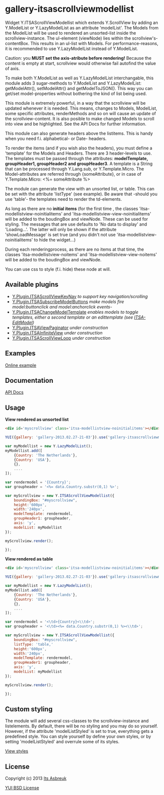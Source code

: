 gallery-itsascrollviewmodellist
===============================


Widget Y.ITSAScrollViewModellist which extends Y.ScrollView by adding an Y.ModelList or Y.LazyModelList as an attribute 'modelList'.
The Models from the ModelList will be used to rendered an unsorted-list inside the scrollview-instance. The ul-element (viewNode)
lies within the scrollview's-contentBox. This results in an ul-list with Models. For performance-reasons, it is recommended to
use Y.LazyModelList instead of Y.ModelList.

Caution: you <b>MUST set the axis-atribute before rendering!</b> Because the content is empty at start, scrollview would otherwise
fail autofind the value of axis.

To make both Y.ModelList as well as Y.LazyModelList interchangable, this module adds 3 sugar-methods to Y.ModelList and Y.LazyModelList:
getModelAttr(), setModelAttr() and getModelToJSON(). This way you can get/set model-properties without bothering the kind of list being used.

This module is extremely powerful, in a way that the scrollview will be updated whenever it is needed. This means, changes to Models, ModelList,
some specific attributes, renderMethods and so on will cause an update of the scrollview-content. It is also posible to make changed Models to scroll
into view and be highlighted. See the API Docs for further information.

This module can also generate headers above the listitems. This is handy when you need f.i. alphabetical- or Date- headers.

To render the items (and if you wish also the headers), you must define a 'template' for the Models and Headers. There are 3 header-levels to use.
The templates must be passed through the attributes: <b>modelTemplate, groupHeader1, groupHeader2 and groupHeader3</b>. A template is a String that can
be processed through Y.Lang.sub, or Y.Template.Micro. The Model-attributes are referred through {someAttribute}, or in case of
Y.Template.Micro: <%= someAttribute %>

The module can generate the view with an unsorted list, or table. This can be set with the attribute 'listType' (see example). Be aware that
-should you use 'table'- the templates need to render the td-elements.

As long as there are no <b>initial items</b> (for the first time , the classes 'itsa-modellistview-noinitialitems' and
'itsa-modellistview-view-noinitialitems' will be added to the boudingBox and viewNode. These can be used for styling. The messages that are use defaults
to 'No data to display' and 'Loading...'. The latter will only be shown if the attribute 'showLoadMessage' is set true (and you didn't not use
'itsa-modellistview-noinitialitems' to hide the widget...)

During each renderingprocess, as there are no items at that time, the classes 'itsa-modellistview-noitems' and
'itsa-modellistview-view-noitems' will be added to the boudingBox and viewNode.

You can use css to style (f.i. hide) these node at will.


Available plugins
-----------------
* [Y.Plugin.ITSAScrollViewKeyNav](src/gallery-itsascrollviewkeynav) <i>to support key navigation/scrolling</i>
* [Y.Plugin.ITSASubscribeModelButtons](src/gallery-itsasubscribemodelbuttons) <i>make models fire model:buttonclick and model:anchorclick events-</i>
* [Y.Plugin.ITSAChangeModelTemplate](src/gallery-itsachangemodeltemplate) <i>enables models to toggle templates, either a second template or an edittemplate (see [ITSA-EditModel](src/gallery-itsaeditmodel))</i>
* [Y.Plugin.ITSAViewPaginator](src/gallery-itsaviewpaginator) <i>under construction</i>
* [Y.Plugin.ITSAInfiniteView](src/gallery-itsaviewpaginator) <i>under construction</i>
* [Y.Plugin.ITSAScrollViewLoop](src/gallery-itsascrollviewloop) <i>under construction</i>

Examples
--------
[Online example](http://projects.itsasbreuk.nl/examples/ITSAScrollViewModellist/index.html)

Documentation
--------------
[API Docs](http://projects.itsasbreuk.nl/apidocs/classes/ITSAScrollViewModellist.html)

Usage
-----

<b>View rendered as unsorted list</b>
```html
<div id='myscrollview' class='itsa-modellistview-noinitialitems'></div>
```
```js
YUI({gallery: 'gallery-2013.02.27-21-03'}).use('gallery-itsascrollviewmodellist', 'lazy-model-list', function(Y) {

var myModellist = new Y.LazyModelList();
myModellist.add([
    {Country: 'The Netherlands'},
    {Country: 'USA'},
    {},
    ....
]);

var rendermodel = '{Country}';
var groupheader = '<%= data.Country.substr(0,1) %>';

var myScrollview = new Y.ITSAScrollViewModellist({
    boundingBox: "#myscrollview",
    height:'600px',
    width:'240px',
    modelTemplate: rendermodel,
    groupHeader1: groupheader,
    axis: 'y',
    modelList: myModellist
});

myScrollview.render();

});
```

<b>View rendered as table</b>
```html
<div id='myscrollview' class='itsa-modellistview-noinitialitems'></div>
```
```js
YUI({gallery: 'gallery-2013.02.27-21-03'}).use('gallery-itsascrollviewmodellist', 'lazy-model-list', function(Y) {

var myModellist = new Y.LazyModelList();
myModellist.add([
    {Country: 'The Netherlands'},
    {Country: 'USA'},
    {},
    ....
]);

var rendermodel = '<\td>{Country}<\\td>';
var groupheader = '<\td><%= data.Country.substr(0,1) %><\\td>';

var myScrollview = new Y.ITSAScrollViewModellist({
    boundingBox: "#myscrollview",
    listType: 'table,'
    height:'600px',
    width:'240px',
    modelTemplate: rendermodel,
    groupHeader1: groupheader,
    axis: 'y',
    modelList: myModellist
});

myScrollview.render();

});
```
Custom styling
--------------

The module will add several css-classes to the scrollview-instance and listelements. By default, there will be no styling and you
may do so yourself. However, if the attribute 'modelListStyled' is set to true, everything gets a predefined style. You can style yourself
by define your own styles, or by setting 'modelListStyled' and overrule some of its styles.

[View styles](src/assets/gallery-itsascrollviewmodellist-core.css)

License
-------

Copyright (c) 2013 [Its Asbreuk](http://http://itsasbreuk.nl)

[YUI BSD License](http://developer.yahoo.com/yui/license.html)
